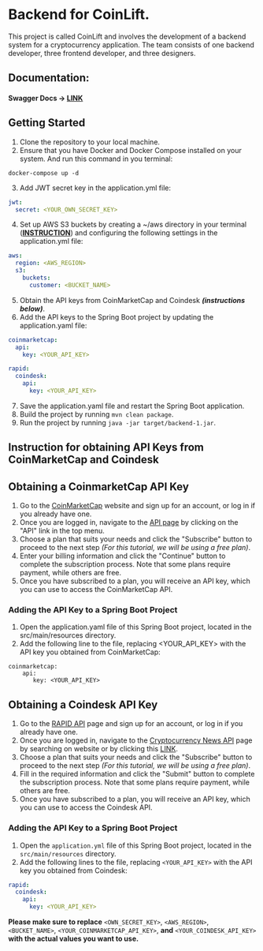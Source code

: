 # Backend for CoinLift. 
This project is called CoinLift and involves the development of a backend system for a cryptocurrency application. The team consists of one backend developer, three frontend developer, and three designers.
## Documentation:

#### Swagger Docs -> [LINK](https://backend-coin-lift-production.up.railway.app/swagger-ui/index.html)

## Getting Started

1. Clone the repository to your local machine.
2. Ensure that you have Docker and Docker Compose installed on your system. And run this command in you terminal:
```shell
docker-compose up -d
```
3. Add JWT secret key in the application.yml file:
```yaml
jwt:
  secret: <YOUR_OWN_SECRET_KEY>
```
4. Set up AWS S3 buckets by creating a ~/aws directory in your terminal (**[INSTRUCTION](https://docs.aws.amazon.com/sdk-for-java/latest/developer-guide/credentials-temporary.html)**) and configuring the following settings in the application.yml file:
```yaml
aws:
  region: <AWS_REGION>
  s3:
    buckets:
      customer: <BUCKET_NAME>
```
5. Obtain the API keys from CoinMarketCap and Coindesk **_(instructions below)_**.
6. Add the API keys to the Spring Boot project by updating the application.yaml file:
```yaml
coinmarketcap:
  api:
    key: <YOUR_API_KEY>

rapid:
  coindesk:
    api:
      key: <YOUR_API_KEY>
```
7. Save the application.yaml file and restart the Spring Boot application.
8. Build the project by running `mvn clean package`.
9. Run the project by running `java -jar target/backend-1.jar`.


## Instruction for obtaining API Keys from CoinMarketCap and Coindesk

## Obtaining a CoinmarketCap API Key
1. Go to the [CoinMarketCap](https://coinmarketcap.com) website and sign up for an account, or log in if you already have one.
2. Once you are logged in, navigate to the [API page](https://coinmarketcap.com/api/) by clicking on the "API" link in the top menu.
3. Choose a plan that suits your needs and click the "Subscribe" button to proceed to the next step _(For this tutorial, we will be using a free plan)_.
4. Enter your billing information and click the "Continue" button to complete the subscription process. Note that some plans require payment, while others are free.
5. Once you have subscribed to a plan, you will receive an API key, which you can use to access the CoinMarketCap API.

### Adding the API Key to a Spring Boot Project

1. Open the application.yaml file of this Spring Boot project, located in the src/main/resources directory.
2. Add the following line to the file, replacing <YOUR_API_KEY> with the API key you obtained from CoinMarketCap:
```agsl
coinmarketcap:
    api:
       key: <YOUR_API_KEY>
```

## Obtaining a Coindesk API Key

1. Go to the [RAPID API](https://rapidapi.com/hub) page and sign up for an account, or log in if you already have one.
2. Once you are logged in, navigate to the [Cryptocurrency News API](https://rapidapi.com/topapi-topapi-default/api/cryptocurrency-news2/) page by searching on website or by clicking this [LINK](https://rapidapi.com/topapi-topapi-default/api/cryptocurrency-news2/).
3. Choose a plan that suits your needs and click the "Subscribe" button to proceed to the next step _(For this tutorial, we will be using a free plan)_.
4. Fill in the required information and click the "Submit" button to complete the subscription process. Note that some plans require payment, while others are free.
5. Once you have subscribed to a plan, you will receive an API key, which you can use to access the Coindesk API.

### Adding the API Key to a Spring Boot Project

1. Open the `application.yml` file of this Spring Boot project, located in the `src/main/resources` directory.
2. Add the following lines to the file, replacing `<YOUR_API_KEY>` with the API key you obtained from Coindesk:

```yaml
rapid:
  coindesk:
    api:
      key: <YOUR_API_KEY>
```

 **Please make sure to replace** `<OWN_SECRET_KEY>`, `<AWS_REGION>`, `<BUCKET_NAME>`, `<YOUR_COINMARKETCAP_API_KEY>`, **and** `<YOUR_COINDESK_API_KEY>` **with the actual values you want to use.**

